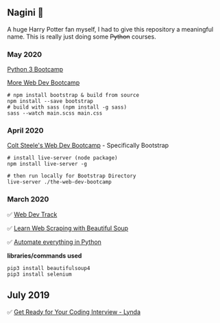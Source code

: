 ## Nagini :snake:

A huge Harry Potter fan myself, I had to give this repository a meaningful name. This is really just doing some ~~Python~~ courses.

### May 2020
[Python 3 Bootcamp](https://www.udemy.com/course/the-modern-python3-bootcamp)

[More Web Dev Bootcamp](https://www.udemy.com/course/the-web-developer-bootcamp/)

```
# npm install bootstrap & build from source
npm install --save bootstrap
# build with sass (npm install -g sass)
sass --watch main.scss main.css
```

### April 2020
[Colt Steele's Web Dev Bootcamp](https://www.udemy.com/course/the-web-developer-bootcamp/) - Specifically Bootstrap
```
# install live-server (node package)
npm install live-server -g

# then run locally for Bootstrap Directory
live-server ./the-web-dev-bootcamp
```

### March 2020
:white_check_mark: [Web Dev Track](https://www.codecademy.com/learn/paths/web-development)

:white_check_mark: [Learn Web Scraping with Beautiful Soup](https://www.codecademy.com/learn/learn-web-scraping)

:white_check_mark: [Automate everything in Python](https://www.linkedin.com/learning/using-python-for-automation/)

**libraries/commands used**
```shell
pip3 install beautifulsoup4
pip3 install selenium
```

## July 2019
:white_check_mark: [Get Ready for Your Coding Interview - Lynda](https://www.lynda.com/Software-Development-tutorials/Get-Ready-Your-Coding-Interview/)
